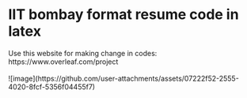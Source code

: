 <h1>IIT bombay format resume code in latex</h1>
Use this website for making change in codes: https://www.overleaf.com/project
<br><br>
![image](https://github.com/user-attachments/assets/07222f52-2555-4020-8fcf-5356f04455f7)
